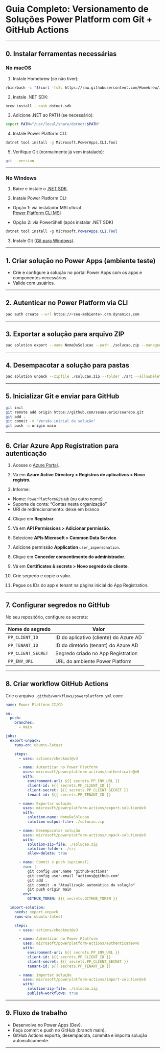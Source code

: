 
# Guia Completo: Versionamento de Soluções Power Platform com Git + GitHub Actions

---

## 0. Instalar ferramentas necessárias

### No macOS

1. Instale Homebrew (se não tiver):
```bash
/bin/bash -c "$(curl -fsSL https://raw.githubusercontent.com/Homebrew/install/HEAD/install.sh)"
```

2. Instale .NET SDK:
```bash
brew install --cask dotnet-sdk
```

3. Adicione .NET ao PATH (se necessário):
```bash
export PATH="/usr/local/share/dotnet:$PATH"
```

4. Instale Power Platform CLI:
```bash
dotnet tool install -g Microsoft.PowerApps.CLI.Tool
```

5. Verifique Git (normalmente já vem instalado):
```bash
git --version
```

---

### No Windows

1. Baixe e instale o [.NET SDK](https://dotnet.microsoft.com/en-us/download).

2. Instale Power Platform CLI:  
- Opção 1: via instalador MSI oficial  
[Power Platform CLI MSI](https://aka.ms/PowerAppsCLI)  

- Opção 2: via PowerShell (após instalar .NET SDK)  
```powershell
dotnet tool install -g Microsoft.PowerApps.CLI.Tool
```

3. Instale Git ([Git para Windows](https://git-scm.com/download/win)).

---

## 1. Criar solução no Power Apps (ambiente teste)

- Crie e configure a solução no portal Power Apps com os apps e componentes necessários.
- Valide com usuários.

---

## 2. Autenticar no Power Platform via CLI

```bash
pac auth create --url https://<seu-ambiente>.crm.dynamics.com
```

---

## 3. Exportar a solução para arquivo ZIP

```bash
pac solution export --name NomeDaSolucao --path ./solucao.zip --managed false
```

---

## 4. Desempacotar a solução para pastas

```bash
pac solution unpack --zipfile ./solucao.zip --folder ./src --allowDelete true
```

---

## 5. Inicializar Git e enviar para GitHub

```bash
git init
git remote add origin https://github.com/seuusuario/seurepo.git
git add .
git commit -m "Versão inicial da solução"
git push -u origin main
```

---

## 6. Criar Azure App Registration para autenticação

1. Acesse o [Azure Portal](https://portal.azure.com).

2. Vá em **Azure Active Directory > Registros de aplicativos > Novo registro**.

3. Informe:  
- Nome: `PowerPlatformGitHub` (ou outro nome)  
- Suporte de conta: “Contas nesta organização”  
- URI de redirecionamento: deixe em branco

4. Clique em **Registrar**.

5. Vá em **API Permissions > Adicionar permissão**.

6. Selecione **APIs Microsoft > Common Data Service**.

7. Adicione permissão **Application** `user_impersonation`.

8. Clique em **Conceder consentimento do administrador**.

9. Vá em **Certificates & secrets > Novo segredo do cliente**.

10. Crie segredo e copie o valor.

11. Pegue os IDs do app e tenant na página inicial do App Registration.

---

## 7. Configurar segredos no GitHub

No seu repositório, configure os secrets:

| Nome do segredo   | Valor                                   |
|-------------------|----------------------------------------|
| `PP_CLIENT_ID`    | ID do aplicativo (cliente) do Azure AD |
| `PP_TENANT_ID`    | ID do diretório (tenant) do Azure AD   |
| `PP_CLIENT_SECRET`| Segredo criado no App Registration      |
| `PP_ENV_URL`      | URL do ambiente Power Platform          |

---

## 8. Criar workflow GitHub Actions

Crie o arquivo `.github/workflows/powerplatform.yml` com:

```yaml
name: Power Platform CI/CD

on:
  push:
    branches:
      - main

jobs:
  export-unpack:
    runs-on: ubuntu-latest

    steps:
      - uses: actions/checkout@v3

      - name: Autenticar no Power Platform
        uses: microsoft/powerplatform-actions/authenticate@v0
        with:
          environment-url: ${{ secrets.PP_ENV_URL }}
          client-id: ${{ secrets.PP_CLIENT_ID }}
          client-secret: ${{ secrets.PP_CLIENT_SECRET }}
          tenant-id: ${{ secrets.PP_TENANT_ID }}

      - name: Exportar solução
        uses: microsoft/powerplatform-actions/export-solution@v0
        with:
          solution-name: NomeDaSolucao
          solution-output-file: ./solucao.zip

      - name: Desempacotar solução
        uses: microsoft/powerplatform-actions/unpack-solution@v0
        with:
          solution-zip-file: ./solucao.zip
          solution-folder: ./src
          allow-delete: true

      - name: Commit e push (opcional)
        run: |
          git config user.name "github-actions"
          git config user.email "actions@github.com"
          git add .
          git commit -m "Atualização automática da solução"
          git push origin main
        env:
          GITHUB_TOKEN: ${{ secrets.GITHUB_TOKEN }}

  import-solution:
    needs: export-unpack
    runs-on: ubuntu-latest

    steps:
      - uses: actions/checkout@v3

      - name: Autenticar no Power Platform
        uses: microsoft/powerplatform-actions/authenticate@v0
        with:
          environment-url: ${{ secrets.PP_ENV_URL }}
          client-id: ${{ secrets.PP_CLIENT_ID }}
          client-secret: ${{ secrets.PP_CLIENT_SECRET }}
          tenant-id: ${{ secrets.PP_TENANT_ID }}

      - name: Importar solução
        uses: microsoft/powerplatform-actions/import-solution@v0
        with:
          solution-zip-file: ./solucao.zip
          publish-workflows: true
```

---

## 9. Fluxo de trabalho 

- Desenvolva no Power Apps (Dev).  
- Faça commit e push no GitHub (branch main).  
- GitHub Actions exporta, desempacota, commita e importa solução automaticamente.

---

